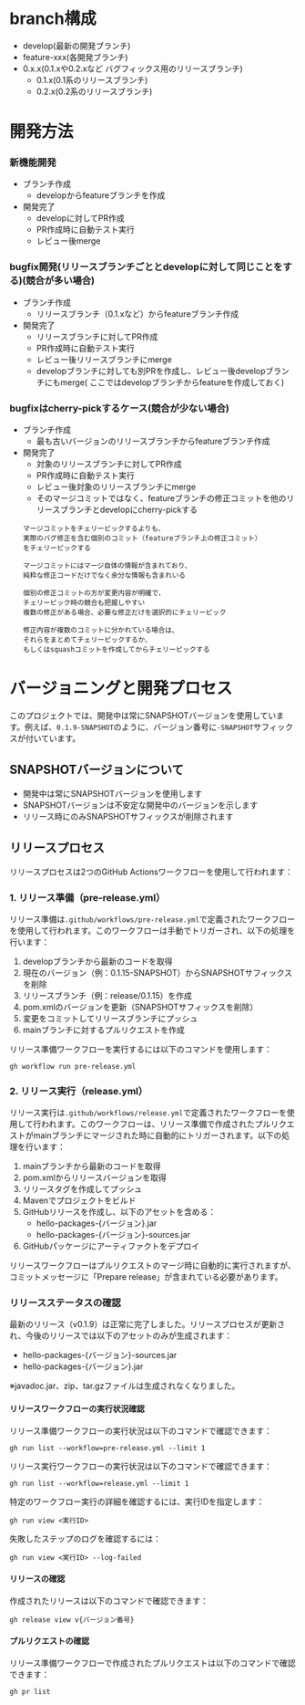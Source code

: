 # branch構成

* develop(最新の開発ブランチ)
* feature-xxx(各開発ブランチ)
* 0.x.x(0.1.xや0.2.xなど バグフィックス用のリリースブランチ)
    * 0.1.x(0.1系のリリースブランチ)
    * 0.2.x(0.2系のリリースブランチ)

# 開発方法

### 新機能開発

* ブランチ作成
    * developからfeatureブランチを作成
* 開発完了
    * developに対してPR作成
    * PR作成時に自動テスト実行
    * レビュー後merge

### bugfix開発(リリースブランチごととdevelopに対して同じことをする)(競合が多い場合)

* ブランチ作成
    * リリースブランチ（0.1.xなど）からfeatureブランチ作成
* 開発完了
    * リリースブランチに対してPR作成
    * PR作成時に自動テスト実行
    * レビュー後リリースブランチにmerge
    * developブランチに対しても別PRを作成し、レビュー後developブランチにもmerge(
      ここではdevelopブランチからfeatureを作成しておく)

### bugfixはcherry-pickするケース(競合が少ない場合)

* ブランチ作成
    * 最も古いバージョンのリリースブランチからfeatureブランチ作成
* 開発完了
    * 対象のリリースブランチに対してPR作成
    * PR作成時に自動テスト実行
    * レビュー後対象のリリースブランチにmerge
    * そのマージコミットではなく、featureブランチの修正コミットを他のリリースブランチとdevelopにcherry-pickする
    ```
    マージコミットをチェリーピックするよりも、
    実際のバグ修正を含む個別のコミット（featureブランチ上の修正コミット）
    をチェリーピックする

    マージコミットにはマージ自体の情報が含まれており、
    純粋な修正コードだけでなく余分な情報も含まれいる

    個別の修正コミットの方が変更内容が明確で、
    チェリーピック時の競合も把握しやすい
    複数の修正がある場合、必要な修正だけを選択的にチェリーピック

    修正内容が複数のコミットに分かれている場合は、
    それらをまとめてチェリーピックするか、
    もしくはsquashコミットを作成してからチェリーピックする
    ```

# バージョニングと開発プロセス

このプロジェクトでは、開発中は常にSNAPSHOTバージョンを使用しています。例えば、`0.1.9-SNAPSHOT`のように、バージョン番号に`-SNAPSHOT`サフィックスが付いています。

## SNAPSHOTバージョンについて

* 開発中は常にSNAPSHOTバージョンを使用します
* SNAPSHOTバージョンは不安定な開発中のバージョンを示します
* リリース時にのみSNAPSHOTサフィックスが削除されます

## リリースプロセス

リリースプロセスは2つのGitHub Actionsワークフローを使用して行われます：

### 1. リリース準備（pre-release.yml）

リリース準備は`.github/workflows/pre-release.yml`で定義されたワークフローを使用して行われます。このワークフローは手動でトリガーされ、以下の処理を行います：

1. developブランチから最新のコードを取得
2. 現在のバージョン（例：0.1.15-SNAPSHOT）からSNAPSHOTサフィックスを削除
3. リリースブランチ（例：release/0.1.15）を作成
4. pom.xmlのバージョンを更新（SNAPSHOTサフィックスを削除）
5. 変更をコミットしてリリースブランチにプッシュ
6. mainブランチに対するプルリクエストを作成

リリース準備ワークフローを実行するには以下のコマンドを使用します：

```
gh workflow run pre-release.yml
```

### 2. リリース実行（release.yml）

リリース実行は`.github/workflows/release.yml`で定義されたワークフローを使用して行われます。このワークフローは、リリース準備で作成されたプルリクエストがmainブランチにマージされた時に自動的にトリガーされます。以下の処理を行います：

1. mainブランチから最新のコードを取得
2. pom.xmlからリリースバージョンを取得
3. リリースタグを作成してプッシュ
4. Mavenでプロジェクトをビルド
5. GitHubリリースを作成し、以下のアセットを含める：
   - hello-packages-{バージョン}.jar
   - hello-packages-{バージョン}-sources.jar
6. GitHubパッケージにアーティファクトをデプロイ

リリースワークフローはプルリクエストのマージ時に自動的に実行されますが、コミットメッセージに「Prepare release」が含まれている必要があります。

### リリースステータスの確認

最新のリリース（v0.1.9）は正常に完了しました。リリースプロセスが更新され、今後のリリースでは以下のアセットのみが生成されます：

- hello-packages-{バージョン}-sources.jar
- hello-packages-{バージョン}.jar

※javadoc.jar、zip、tar.gzファイルは生成されなくなりました。

#### リリースワークフローの実行状況確認

リリース準備ワークフローの実行状況は以下のコマンドで確認できます：

```
gh run list --workflow=pre-release.yml --limit 1
```

リリース実行ワークフローの実行状況は以下のコマンドで確認できます：

```
gh run list --workflow=release.yml --limit 1
```

特定のワークフロー実行の詳細を確認するには、実行IDを指定します：

```
gh run view <実行ID>
```

失敗したステップのログを確認するには：

```
gh run view <実行ID> --log-failed
```

#### リリースの確認

作成されたリリースは以下のコマンドで確認できます：

```
gh release view v{バージョン番号}
```

#### プルリクエストの確認

リリース準備ワークフローで作成されたプルリクエストは以下のコマンドで確認できます：

```
gh pr list
```
